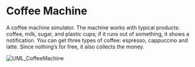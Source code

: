# Coffee Machine
 A coffee machine simulator. The machine works with typical products: coffee, milk, sugar, and plastic cups; if it runs out of something, it shows a notification. You can get three types of coffee: espresso, cappuccino and latte. Since nothing’s for free, it also collects the money.

![UML_CoffeeMachine](https://user-images.githubusercontent.com/63100608/114891701-bad06780-9e29-11eb-89c7-ba1b745ad7d4.png)
